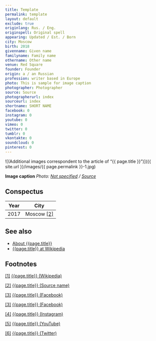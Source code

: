 ```yaml
---
title: Template
permalink: template
layout: default
exclude: true
originlang: Rus. / Eng.
originspell: Original spell
appearing: Updated / Est. / Born
city: Moscow
birth: 2018
givenname: Given name
familyname: Family name
othername: Other name
venue: Red Square
founder: Founder
origin: a / an Russian
profession: writer based in Europe
photo: This is sample for image caption
photographer: Photographer
source: Source
photographerurl: index
sourceurl: index
shortname: SHORT NAME
facebook: 0
instagram: 0
youtube: 0
vimeo: 0
twitter: 0
tumblr: 0
vkontakte: 0
soundcloud: 0
pinterest: 0
---
```



![(Additional images correspondent to the article of “{{ page.title }}”)]({{ site.url }}/images/{{ page.permalink }}-1.jpg)

**Image caption**
*Photo: [Not specified](index) / [Source](index)*

## Сonspectus

|Year|City|
|-|-|
|2017|Moscow <span id="a2">[\[2\]](#f2)</span>|

## See also

+ [About {{page.title}}](index)
+ [{{page.title}} at Wikipedia](index)

## Footnotes

[[1]](#a1) <span id="f1"></span> [{{page.title}} (Wikipedia)](index)

[[2]](#a2) <span id="f2"></span> [{{page.title}} (Source name)](index)

[[3]](#a3) <span id="f3"></span> [{{page.title}} (Facebook)](index)

[[3]](#a3) <span id="f3"></span> [{{page.title}} (Facebook)](index)

[[4]](#a4) <span id="f4"></span> [{{page.title}} (Instagram)](index)

[[5]](#a5) <span id="f5"></span> [{{page.title}} (YouTube)](index)

[[6]](#a6) <span id="f6"></span> [{{page.title}} (Twitter)](index)
